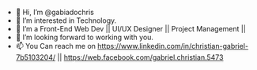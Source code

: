 - 👋 Hi, I’m @gabiadochris
- 👀 I’m interested in Technology.
- 🌱 I’m a Front-End Web Dev || UI/UX Designer || Project Management || 
- 💞️ I’m looking forward to working with you.
- 📫 You Can reach me on https://www.linkedin.com/in/christian-gabriel-7b5103204/ || https://web.facebook.com/gabriel.christian.5473

<!---
gabiadochris/gabiadochris is a ✨ special ✨ repository because its `README.md` (this file) appears on your GitHub profile.
You can click the Preview link to take a look at your changes.
--->
